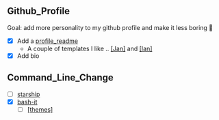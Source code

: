 ## Github_Profile
Goal: add more personality to my github profile and make it less boring 🤠
- [x] Add a [profile_readme](https://docs.github.com/en/account-and-profile/setting-up-and-managing-your-github-profile/customizing-your-profile/managing-your-profile-readme)
  - A couple of templates I like .. [[Jan]](https://github.com/jborchma) and [[Ian]](https://github.com/ian-whitestone)
- [x] Add bio

## Command_Line_Change
- [ ] [starship](https://starship.rs/)
- [x] [bash-it](https://github.com/Bash-it/bash-it)
  - [ ] [[themes]](https://bash-it.readthedocs.io/en/latest/themes-list/#list-of-themes)
